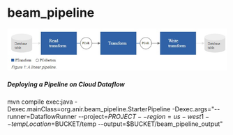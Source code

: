 # beam_pipeline

![Architecture](https://github.com/anushirahatti/beam_pipeline/blob/master/simple-data-pipeline.jpg)

##### Deploying a Pipeline on Cloud Dataflow
mvn compile exec:java -Dexec.mainClass=org.anir.beam_pipeline.StarterPipeline -Dexec.args="--runner=DataflowRunner --project=$PROJECT --region=us-west1 --tempLocation=$BUCKET/temp --output=$BUCKET/beam_pipeline_output"
